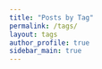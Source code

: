 ```yaml
---  
title: "Posts by Tag"
permalink: /tags/
layout: tags
author_profile: true
sidebar_main: true
---  
```

